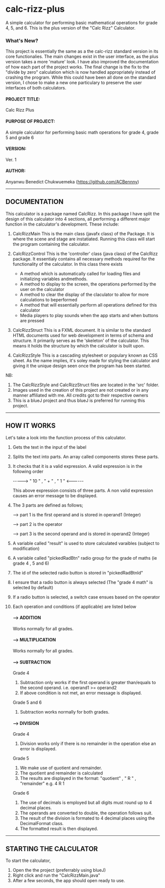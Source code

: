 # calc-rizz-plus
A simple calculator for performing basic mathematical operations for grade 4, 5, and 6. This is the plus version of the "Calc Rizz" Calculator.

### What's New?
This project is essentially the same as a the calc-rizz standard version in its core functionalies. The main changes exist in the user interface, as the plus version takes a more 'mature' look. I have also improved the documentation of how each part of the project works. The final change is the fix to the "divide by zero" calculation which is now handled appropriately instead of crashing the program. 
While this could have been all done on the standard version, I chose to make a new one particulary to preserve the user interfaces of both calculators.

#### PROJECT TITLE: 
Calc Rizz Plus

#### PURPOSE OF PROJECT: 
A simple calculator for performing basic math operations for grade 4, grade 5 and grade 6 

#### VERSION: 
Ver. 1

#### AUTHOR: 
Anyanwu Benedict Chukwuemeka (https://github.com/ACBennny)

------------------------------------------------------------------------------------

## DOCUMENTATION

This calculator is a package named CalcRizz. In this package I have split the design of this calculator into 4 sections, 
all performing a different major function in the calculator's development.
These include:

1. CalcRizzMain
     This is the main class (javafx class) of the Package.
     It is where the scene and stage are instatiated.
     Running this class will start the program containing the calculator.
     
2. CalcRizzControl
     This is the 'controller' class (java class) of the CalcRizz package.
     It essentialy contains all necessary methods required for the functionality of the calculator.
     In this class there exists
    - A method which is automatically called for loading files and initializing variables andmethods.
    - A method to display to the screen, the operations performed by the user on the calculator
    - A method to clear the display of the claculator to allow for more calculations to beperformed
    - A method that will essentially perform all operations defined for this calculator
    - Media players to play sounds when the app starts and when buttons are pressed
     
4. CalcRizzStruct
     This is a FXML document. It is similar to the standard HTML documents used for web development in terms of schema and structure.
     It primarily serves as the 'skeleton' of the calculator. This means it holds the structure by which the calculator is built upon.
     
5. CalcRizzStyle
     This is a cascading stylesheet or populary known as CSS sheet. As the name implies, it's soley made for styling the calculator 
     and giving it the unique design seen once the program has been started.
     
NB: 
1. The CalcRizzStyle and CalcRizzStruct files are located in the 'src' folder.
2. Images used in the creation of this project are not created or in any manner affiliated with me. All credits got to their respective owners
3. This is a blueJ project and thus blueJ is preferred for running this project.

------------------------------------------------------------------------------------

## HOW IT WORKS

Let's take a look into the function process of this calculator.

1. Gets the text in the input of the label
2. Splits the text into parts. An array called components stores these parts.
3. It checks that it is a valid expression. A valid expression is in the following order
   
   -----> " 10 " , " + " , " 1 "  <------

   This above expression consists of three parts.
   A non valid expression causes an error message to be displayed.
4. The 3 parts are defined as follows;
   
   --> part 1 is the first operand and is stored in operand1 (Integer)

   --> part 2 is the operator

   --> part 3 is the second operand and is stored in operand2 (Integer)
   
5. A variable called "result" is used to store calculated varaibles (subject to modification)
6. A variable called "pickedRadBtn" radio group for the grade of maths (ie grade 4 , 5 and 6)
7. The id of the selected radio button is stored in "pickedRadBtnId"
8. I ensure that a radio button is always selected (The "grade 4 math" is selected by default)
9. If a radio button is selected, a switch case ensues based on the operator
10. Each operation and conditions (if applicable) are listed below
    
    #### --> ADDITION
    
    Works normally for all grades.

    #### --> MULTIPLICATION 
    
    Works normally for all grades.
    
    #### --> SUBTRACTION 
    
      Grade 4
      1. Subtraction only works if the first operand is greater than/equals to the second operand.
      i.e. operand1 >= operand2
      2. If above condition is not met, an error message is displayed.

      Grade 5 and 6
      1. Subtraction works normally for both grades.

    #### --> DIVISION
    
      Grade 4
      1. Division works only if there is no remainder in the operation else an error is displayed.
  
      Grade 5
      1. We make use of quotient and remainder.
      2. The quotient and remainder is calculated
      3. The results are displayed in the format: "quotient" , " R " , "remainder" e.g. 4 R 1
  
      Grade 6
      1. The use of decimals is employed but all digits must round up to 4 decimal places.
      2. The operands are converted to double, the operation follows suit.
      3. The result of the division is formated to 4 decimal places using the DecimalFormat class.
      4. The formatted result is then displayed.

------------------------------------------------------------------------------------

## STARTING THE CALCULATOR

To start the calculator,
1. Open the the project (preferrably using blueJ)
2. Right click and run the "CalcRizzMain.java"
3. After a few seconds, the app should open ready to use.


